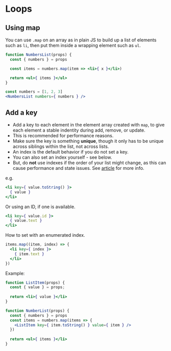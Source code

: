 # Loops


## Using map

You can use `.map` on an array as in plain JS to build up a list of elements such as `li`, then put them inside a wrapping element such as `ul`.

```jsx
function NumbersList(props) {
  const { numbers } = props

  const items = numbers.map(item => <li>{ x }</li>)

  return <ul>{ items }</ul>
}

const numbers = [1, 2, 3]
<NumbersList numbers={ numbers } />
```


## Add a key

- Add a key to each element in the element array created with `map`, to give each element a stable indentity during add, remove, or update.
- This is recommended for performance reasons.
- Make sure the key is something **unique**, though it only has to be unique across siblings within the list, not across lists.
- An index is the default behavior if you do not set a key.
- You can also set an index yourself - see below. 
- But, do **not** use indexes if the order of your list might change, as this can cause performance and state issues. See [article][] for more info.

e.g.

```jsx
<li key={ value.toString() }>
  { value }
</li>
```

Or using an ID, if one is available.

```jsx
<li key={ value.id }>
  { value.text }
</li>
```

How to set with an enumerated index.

```jsx
items.map((item, index) => {
  <li key={ index }>
    { item.text }
  </li>
})
```

[article]: https://medium.com/@robinpokorny/index-as-a-key-is-an-anti-pattern-e0349aece318

Example:

```jsx
function ListItem(props) {
  const { value } = props;
  
  return <li>{ value }</li>
}

function NumberList(props) {
  const { numbers } = props
  const items = numbers.map(items => {
    <ListItem key={ item.toString() } value={ item } />
  })
  
  return <ul>{ items }</li>
}
```
